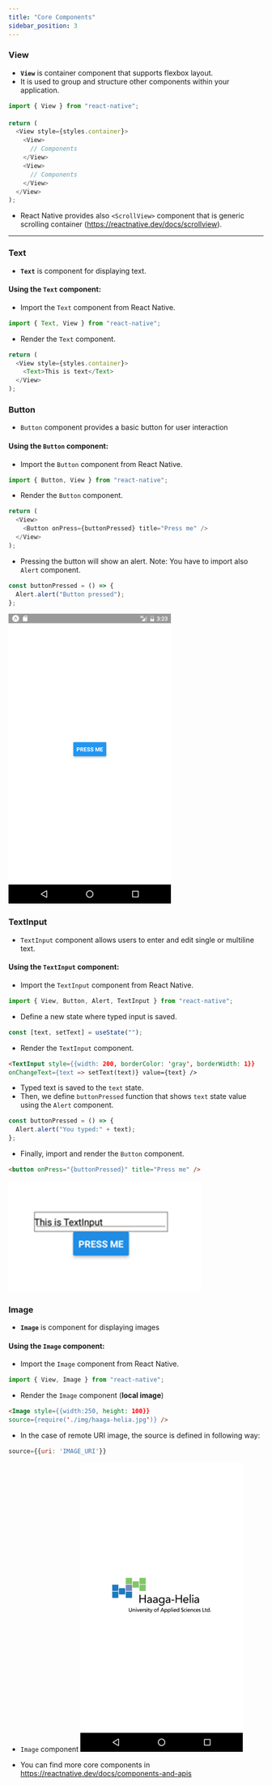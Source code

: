 ```yaml
---
title: "Core Components"
sidebar_position: 3
---
```


### View 
- **`View`** is container component that supports flexbox layout.
- It is used to group and structure other components within your application. 

```js
import { View } from "react-native";

return (
  <View style={styles.container}>
    <View>
      // Components
    </View>
    <View>
      // Components
    </View>
  </View>
);
```

- React Native provides also `<ScrollView>` component that is generic scrolling container (https://reactnative.dev/docs/scrollview).

---

### Text
- **`Text`** is component for displaying text.

#### Using the `Text` component:
- Import the `Text` component from React Native.

```js
import { Text, View } from "react-native";
```

- Render the `Text` component.

```js
return (
  <View style={styles.container}>
    <Text>This is text</Text>
  </View>
);
```

### Button
- `Button` component provides a basic button for user interaction

#### Using the `Button` component:
- Import the `Button` component from React Native.

```js
import { Button, View } from "react-native";
```

- Render the `Button` component.

```js
return (
  <View>
    <Button onPress={buttonPressed} title="Press me" />
  </View>
);
```

- Pressing the button will show an alert. Note: You have to import also `Alert` component.

```js
const buttonPressed = () => {
  Alert.alert("Button pressed");
};
```

![w:300 bg right](img/button.png)

### TextInput
- `TextInput` component allows users to enter and edit single or multiline text.

#### Using the `TextInput` component:
- Import the `TextInput` component from React Native.

```js
import { View, Button, Alert, TextInput } from "react-native";
```

- Define a new state where typed input is saved.

```js
const [text, setText] = useState("");
```

- Render the `TextInput` component.

```html
<TextInput style={{width: 200, borderColor: 'gray', borderWidth: 1}}
onChangeText={text => setText(text)} value={text} />
```

- Typed text is saved to the `text` state.
- Then, we define `buttonPressed` function that shows `text` state value using the `Alert` component.

```js
const buttonPressed = () => {
  Alert.alert("You typed:" + text);
};
```

- Finally, import and render the `Button` component.

```html
<button onPress="{buttonPressed}" title="Press me" />
```

![w:250](img/textinput.png)

### Image
- **`Image`** is component for displaying images

#### Using the `Image` component:
- Import the `Image` component from React Native.

```js
import { View, Image } from "react-native";
```

- Render the `Image` component (**local image**)

```html
<Image style={{width:250, height: 100}}
source={require('./img/haaga-helia.jpg')} />
```

- In the case of remote URI image, the source is defined in following way:

```jsx
source={{uri: 'IMAGE_URI'}}
```
- `Image` component
  ![w:250](img/image.png)

- You can find more core components in https://reactnative.dev/docs/components-and-apis